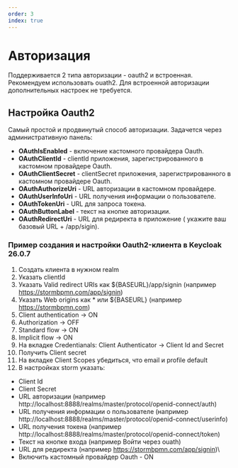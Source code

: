 ```yaml
---
order: 3
index: true
---
```


# Авторизация
Поддерживается 2 типа авторизации -  oauth2 и встроенная.  Рекомендуем использовать ouath2. Для встроенной авторизации дополнительных настроек не требуется.


## Настройка Oauth2
Самый простой и продвинутый способ авторизации. Задачется через административную панель:
- **OAuthIsEnabled** - включение кастомного провайдера Oauth. 
- **OAuthClientId** - clientId приложения, зарегистрированного в кастомном провайдере Oauth.
- **OAuthClientSecret** - clientSecret приложения, зарегистрированного в кастомном провайдере Oauth.
- **OAuthAuthorizeUri** - URL авторизации в кастомном провайдере.
- **OAuthUserInfoUri** - URL получения информации о пользователе.
- **OAuthTokenUri** - URL для запроса токена.
- **OAuthButtonLabel** - текст на кнопке авторизации.
- **OAuthRedirectUri** - URL для редиректа в приложение ( укажите ваш базовый URL + /app/sigin).

### Пример создания и настройки Oauth2-клиента в Keycloak 26.0.7
1. Создать клиента в нужном realm
2. Указать clientId
3. Указать Valid redirect URIs  как ${BASEURL}/app/signin (например https://stormbpmn.com/app/signin)
4. Указать Web origins как * или ${BASEURL} (например https://stormbpmn.com)
5. Client authentication -> ON
6. Authorization -> OFF
7. Standard flow -> ON
8. Implicit flow -> ON
9. На вкладке Credentianals:  Client Authenticator -> Client Id and Secret
10. Получить Client secret
11. На вкладке Client Scopes убедиться, что email и profile default
12. В настройках storm указать:
- Client Id
- Client Secret
- URL авторизации (например http://localhost:8888/realms/master/protocol/openid-connect/auth)
- URL получения информации о пользователе (например http://localhost:8888/realms/master/protocol/openid-connect/userinfo)
- URL получения токена (например http://localhost:8888/realms/master/protocol/openid-connect/token)
- Текст на кнопке входа (например Войти через ouath)
- URL для редиректа (например https://stormbpmn.com/app/signin)\
- Включить кастомный провайдер Oauth - ON

